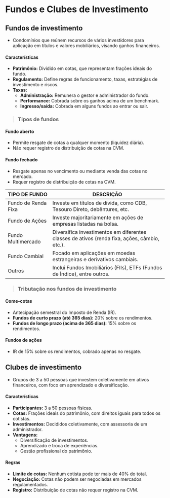 # Fundos e Clubes de Investimento

## Fundos de investimento
- Condomínios que reúnem recursos de vários investidores para aplicação em títulos e valores mobiliários, visando ganhos financeiros.

#### Características
- **Patrimônio:** Dividido em cotas, que representam frações ideais do fundo.
- **Regulamento:** Define regras de funcionamento, taxas, estratégias de investimento e riscos.
- **Taxas:**
  - **Administração:** Remunera o gestor e administrador do fundo.
  - **Performance:** Cobrada sobre os ganhos acima de um benchmark.
  - **Ingresso/saída:** Cobrada em alguns fundos ao entrar ou sair.

> ### Tipos de fundos

#### Fundo aberto
- Permite resgate de cotas a qualquer momento (liquidez diária).
- Não requer registro de distribuição de cotas na CVM.

#### Fundo fechado
- Resgate apenas no vencimento ou mediante venda das cotas no mercado.
- Requer registro de distribuição de cotas na CVM.

| TIPO DE FUNDO       | DESCRIÇÃO                                                                                    |
|---------------------|----------------------------------------------------------------------------------------------|
| Fundo de Renda Fixa | Investe em títulos de dívida, como CDB, Tesouro Direto, debêntures, etc.                     |
| Fundo de Ações      | Investe majoritariamente em ações de empresas listadas na bolsa.                             |
| Fundo Multimercado  | Diversifica investimentos em diferentes classes de ativos (renda fixa, ações, câmbio, etc.). |
| Fundo Cambial       | Focado em aplicações em moedas estrangeiras e derivativos cambiais.                          |
| Outros              | Inclui Fundos Imobiliários (FIIs), ETFs (Fundos de Índice), entre outros.                    |

> ### Tributação nos fundos de investimento

#### Come-cotas
- Antecipação semestral do Imposto de Renda (IR).
- **Fundos de curto prazo (até 365 dias):** 20% sobre os rendimentos.
- **Fundos de longo prazo (acima de 365 dias):** 15% sobre os rendimentos.

#### Fundos de ações
- IR de 15% sobre os rendimentos, cobrado apenas no resgate.

## Clubes de investimento
- Grupos de 3 a 50 pessoas que investem coletivamente em ativos financeiros, com foco em aprendizado e diversificação.

#### Características
- **Participantes:** 3 a 50 pessoas físicas.
- **Cotas:** Frações ideais do patrimônio, com direitos iguais para todos os cotistas.
- **Investimentos:** Decididos coletivamente, com assessoria de um administrador.
- **Vantagens:**
  - Diversificação de investimentos.
  - Aprendizado e troca de experiências.
  - Gestão profissional do patrimônio.

#### Regras
- **Limite de cotas:** Nenhum cotista pode ter mais de 40% do total.
- **Negociação:** Cotas não podem ser negociadas em mercados regulamentados.
- **Registro:** Distribuição de cotas não requer registro na CVM.

